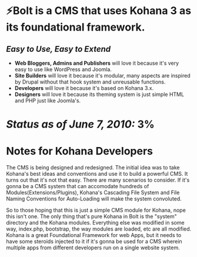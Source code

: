 ⚡Bolt is a CMS that uses Kohana 3 as its foundational framework. 
================================================================

*Easy to Use, Easy to Extend*
-----------------------------

* **Web Bloggers, Admins and Publishers** will love it because it's very easy to use like WordPress and Joomla. 
* **Site Builders** will love it because it's modular, many aspects are inspired by Drupal without that hook system and unreusable functions. 
* **Developers** will love it because it's based on Kohana 3.x. 
* **Designers** will love it because its theming system is just simple HTML and PHP just like Joomla's.

*Status as of June 7, 2010:* **3%**
====================================

Notes for Kohana Developers
===========================
The CMS is being designed and redesigned. The initial idea was to take Kohana's best ideas and conventions and use it to build a powerful CMS. 
It turns out that it's not that easy. There are many scenarios to consider. If it's gonna be a CMS system that can accomodate hundreds of 
Modules(Extensions/Plugins), Kohana's Cascading File System and File Naming Conventions for Auto-Loading will make the system convoluted. 

So to those hoping that this is just a simple CMS module for Kohana, nope this isn't one. The only thing that's pure Kohana in Bolt is the "system"
directory and the Kohana modules. Everything else was modified in some way, index.php, bootstrap, the way modules are loaded, etc are all modified. 
Kohana is a great Foundational Framework for web Apps, but it needs to have some steroids injected to it if it's gonna be used for a CMS wherein multiple apps 
from different developers run on a single website system.